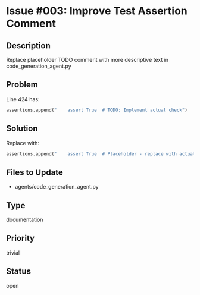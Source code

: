 # Issue #003: Improve Test Assertion Comment

## Description
Replace placeholder TODO comment with more descriptive text in code_generation_agent.py

## Problem
Line 424 has:
```python
assertions.append("    assert True  # TODO: Implement actual check")
```

## Solution
Replace with:
```python
assertions.append("    assert True  # Placeholder - replace with actual test logic")
```

## Files to Update
- agents/code_generation_agent.py

## Type
documentation

## Priority
trivial

## Status
open